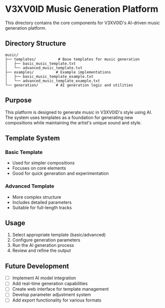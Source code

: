 # V3XV0ID Music Generation Platform

This directory contains the core components for V3XV0ID's AI-driven music generation platform.

## Directory Structure

```
music/
├── templates/          # Base templates for music generation
│   ├── basic_music_template.txt
│   └── advanced_music_template.txt
├── examples/          # Example implementations
│   ├── basic_music_template_example.txt
│   └── advanced_music_template_example.txt
└── generation/        # AI generation logic and utilities
```

## Purpose

This platform is designed to generate music in V3XV0ID's style using AI. The system uses templates as a foundation for generating new compositions while maintaining the artist's unique sound and style.

## Template System

### Basic Template
- Used for simpler compositions
- Focuses on core elements
- Good for quick generation and experimentation

### Advanced Template
- More complex structure
- Includes detailed parameters
- Suitable for full-length tracks

## Usage

1. Select appropriate template (basic/advanced)
2. Configure generation parameters
3. Run the AI generation process
4. Review and refine the output

## Future Development

- [ ] Implement AI model integration
- [ ] Add real-time generation capabilities
- [ ] Create web interface for template management
- [ ] Develop parameter adjustment system
- [ ] Add export functionality for various formats 